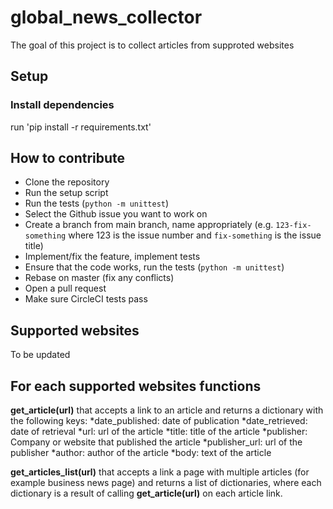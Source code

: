 # global_news_collector

The goal of this project is to collect articles from supproted websites

## Setup

### Install dependencies

run 'pip install -r requirements.txt'

## How to contribute

- Clone the repository
- Run the setup script
- Run the tests (`python -m unittest`)
- Select the Github issue you want to work on
- Create a branch from main branch, name appropriately (e.g. `123-fix-something` where 123 is the issue number and `fix-something` is the issue title)
- Implement/fix the feature, implement tests
- Ensure that the code works, run the tests (`python -m unittest`)
- Rebase on master (fix any conflicts)
- Open a pull request
- Make sure CircleCI tests pass

## Supported websites

To be updated

## For each supported websites functions


**get_article(url)** that accepts a link to an article and returns a dictionary with the following keys:
    *date_published: date of publication
    *date_retrieved: date of retrieval
    *url: url of the article
    *title: title of the article
    *publisher: Company or website that published the article
    *publisher_url: url of the publisher
    *author: author of the article
    *body: text of the article
    
**get_articles_list(url)** that accepts a link a page with multiple articles (for example business news page) and returns a list of dictionaries, where each dictionary is a result of calling **get_article(url)** on each article link.

